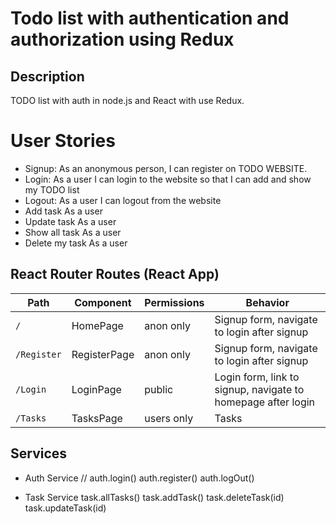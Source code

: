 # Todo list with authentication and authorization using Redux

## Description
TODO list with auth in node.js and React with use Redux.

# User Stories
* Signup: As an anonymous person, I can register on TODO WEBSITE.
* Login: As a user I can login to the website so that I can add and show my TODO list
* Logout: As a user I can logout from the website
* Add task As a user 
* Update task As a user
* Show all task As a user
* Delete my task As a user

## React Router Routes (React App)
| Path               | Component     | Permissions            | Behavior                                                     |
|--------------------|---------------|------------------------|--------------------------------------------------------------|
| `/`                | HomePage      | anon only              | Signup form, navigate to login after signup                  |
| `/Register`        | RegisterPage  | anon only              | Signup form, navigate to login after signup                  |
| `/Login`           | LoginPage     | public                 | Login form, link to signup, navigate to homepage after login |
| `/Tasks`           | TasksPage     | users only             | Tasks                                                        |

## Services
* Auth Service
 // auth.login()
 auth.register()
 auth.logOut()

* Task Service
 task.allTasks()
 task.addTask()
 task.deleteTask(id)
 task.updateTask(id)




